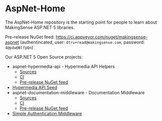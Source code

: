 # AspNet-Home

The AspNet-Home repository is the starting point for people to learn about MakingSense ASP.NET 5 libraries. 

Pre-release NuGet feed: <https://ci.appveyor.com/nuget/makingsense-aspnet> (authentincated, user: `dtru+read@makingsense.com`, password: `4@pdw@BlfpQn`)

Our ASP.NET 5 Open Source projects:

* aspnet-hypermedia-api - Hypermedia API Helpers
    * [Sources](https://github.com/MakingSense/aspnet-hypermedia-api)
    * [CI](https://ci.appveyor.com/project/makingsense-aspnet/aspnet-hypermedia-api)
    * [Pre-release NuGet feed](https://ci.appveyor.com/nuget/aspnet-hypermedia-api)
* [Hypermedia API Seed](https://github.com/MakingSense/aspnet-hypermedia-api-seed)
* aspnet-documentation-middleware - Documentation Middleware
    * [Sources](https://github.com/MakingSense/aspnet-documentation-middleware)
    * [CI](https://ci.appveyor.com/project/makingsense-aspnet/aspnet-documentation-middleware)
    * [Pre-release NuGet feed](https://ci.appveyor.com/nuget/aspnet-documentation-middleware) 
* [Simple Authentication Middleware](https://github.com/MakingSense/aspnet-authentication-simpletoken)

